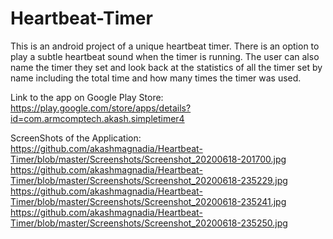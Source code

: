 # Heartbeat-Timer
This is an android project of a unique heartbeat timer.
There is an option to play a subtle heartbeat sound when the timer is running.
The user can also name the timer they set and look back at the statistics of all the timer set by name including the total time and how many times the timer was used.

Link to the app on Google Play Store: https://play.google.com/store/apps/details?id=com.armcomptech.akash.simpletimer4

ScreenShots of the Application:
https://github.com/akashmagnadia/Heartbeat-Timer/blob/master/Screenshots/Screenshot_20200618-201700.jpg
https://github.com/akashmagnadia/Heartbeat-Timer/blob/master/Screenshots/Screenshot_20200618-235229.jpg
https://github.com/akashmagnadia/Heartbeat-Timer/blob/master/Screenshots/Screenshot_20200618-235241.jpg
https://github.com/akashmagnadia/Heartbeat-Timer/blob/master/Screenshots/Screenshot_20200618-235250.jpg